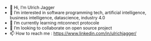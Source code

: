 - 👋 Hi, I’m Ulrich Jagger
- 👀 I’m interested in software programming tech, artificial intelligence, business intelligence, datascience, industry 4.0
- 🌱 I’m currently learning mtconnect protocole
- 💞️ I’m looking to collaborate on open source project
- 📫 How to reach me : https://www.linkedin.com/in/ulrichjagger/

<!---
zoujagger/zoujagger is a ✨ special ✨ repository because its `README.md` (this file) appears on your GitHub profile.
You can click the Preview link to take a look at your changes.
--->
